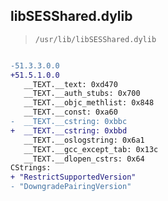 ## libSESShared.dylib

> `/usr/lib/libSESShared.dylib`

```diff

-51.3.3.0.0
+51.5.1.0.0
   __TEXT.__text: 0xd470
   __TEXT.__auth_stubs: 0x700
   __TEXT.__objc_methlist: 0x848
   __TEXT.__const: 0xa60
-  __TEXT.__cstring: 0xbbc
+  __TEXT.__cstring: 0xbbd
   __TEXT.__oslogstring: 0x6a1
   __TEXT.__gcc_except_tab: 0x13c
   __TEXT.__dlopen_cstrs: 0x64
CStrings:
+ "RestrictSupportedVersion"
- "DowngradePairingVersion"

```
